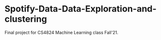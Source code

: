 # Spotify-Data-Data-Exploration-and-clustering
Final project for CS4824 Machine Learning class Fall'21.
